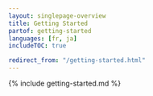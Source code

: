 ```yaml
---
layout: singlepage-overview
title: Getting Started
partof: getting-started
languages: [fr, ja]
includeTOC: true

redirect_from: "/getting-started.html"
---
```


{% include getting-started.md %}
